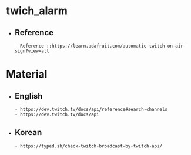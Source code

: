 # twich_alarm

  - ## Reference
        - Reference ::https://learn.adafruit.com/automatic-twitch-on-air-sign?view=all
# Material
  - ## English
        - https://dev.twitch.tv/docs/api/reference#search-channels
        - https://dev.twitch.tv/docs/api
  - ## Korean
        - https://typed.sh/check-twitch-broadcast-by-twitch-api/
